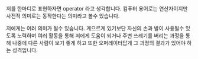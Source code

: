 저를 한마디로 표현하자면 operator 라고 생각합니다.
컴퓨터 용어로는 연산자이지만 
사전적 의미로는 동작한다는 의미라고 볼수 있습니다.

저에게는 여러 의미가 될수 있습니다.
게으르게 있기보단 자신의 손과 발이 사용될수 있도록 노력하며
여러 활동을 통해 저에게 도움이 되거나 주변 쓰레기를 버리는 과정을 통해 나중에 다른 사람이 보기 좋게 하고
또한 오퍼레이터답게 그 과정의 결과가 있어야 하는 성격입니다. 
